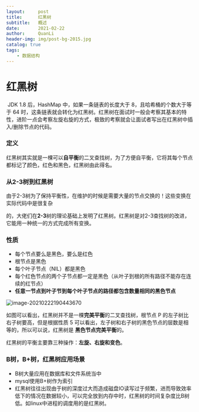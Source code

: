 ```yaml
---
layout:     post
title:      红黑树
subtitle:   概述
date:       2021-02-22
author:     QuanLi
header-img: img/post-bg-2015.jpg
catalog: true
tags:
    - 数据结构
---
```


# 红黑树

​		JDK 1.8 后，HashMap 中，如果一条链表的长度大于 8，且哈希桶的个数大于等于 64 时，这条链表就会转化为红黑树。红黑树在面试时一般会考察其基本的特性，进阶一点会考察左旋右旋的方式，极致的考察就会让面试者写出在红黑树中插入/删除节点的代码。

### 定义

​	红黑树其实就是一棵可以**自平衡**的二叉查找树，为了方便自平衡，它将其每个节点都标记了颜色，红色和黑色，红黑树由此得名。

### 从2-3树到红黑树

​	由于2-3树为了保持平衡性，在维护的时候是需要大量的节点交换的！这些变换在实际代码中是很复杂

的，大佬们在**2-3**树的理论基础上发明了红黑树。红黑树是对2-3查找树的改进，它能用一种统一的方式完成所有变换。

### 性质

- 每个节点要么是黑色，要么是红色
- 根节点是黑色
- 每个叶子节点（NIL）都是黑色
- 每个红色节点的两个子节点都一定是黑色（从叶子到根的所有路径不能存在连续的红节点）
- **任意一节点到叶子节到每个叶子节点的路径都包含数量相同的黑色节点**

![image-20210222190443670](C:\Users\ql\AppData\Roaming\Typora\typora-user-images\image-20210222190443670.png)

如图可以看出，红黑树并不是一棵**完美平衡**的二叉查找树，根节点 P 的左子树比右子树要高，但是根据性质 5 可以看出，左子树和右子树的黑色节点的层数是相等的，所以可以说，红黑树是 **黑色节点完美平衡**的。

红黑树的平衡主要靠三种操作：**左旋、右旋和变色**。

### B树，B+树，红黑树应用场景

- B树大量应用在数据库和文件系统当中
- mysql使用B+树作为索引
- 红黑树往往出现由于树的深度过大而造成磁盘IO读写过于频繁，进而导致效率低下的情况在数据较小，可以完全放到内存中时，红黑树的时间复杂度比B树低。如linux中进程的调度用的是红黑树。